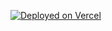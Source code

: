 [![Deployed on Vercel](https://img.shields.io/badge/Deployed%20on-Vercel-black?style=for-the-badge&logo=vercel)](https://vercel.com/shreevats14119011622-ipuacins-projects/v0-botfoundry-dashboard)


